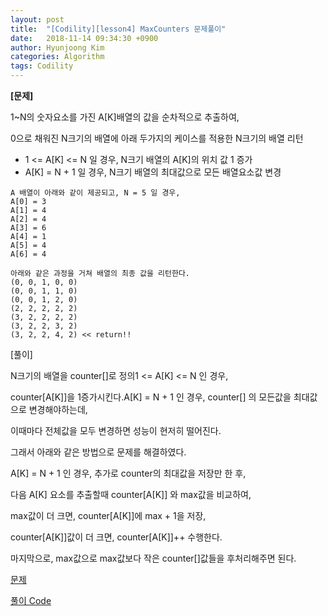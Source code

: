 ```yaml
---
layout: post
title:  "[Codility][lesson4] MaxCounters 문제풀이"
date:   2018-11-14 09:34:30 +0900
author: Hyunjoong Kim
categories: Algorithm
tags: Codility
---
```






**[문제]**

1~N의 숫자요소를 가진 A[K]배열의 값을 순차적으로 추출하여,

0으로 채워진 N크기의 배열에 아래 두가지의 케이스를 적용한 N크기의 배열 리턴 

* 1 <= A[K] <= N 일 경우, N크기 배열의 A[K]의 위치 값 1 증가
* A[K] = N + 1 일 경우, N크기 배열의 최대값으로 모든 배열요소값 변경 

```
A 배열이 아래와 같이 제공되고, N = 5 일 경우,
A[0] = 3
A[1] = 4
A[2] = 4
A[3] = 6
A[4] = 1
A[5] = 4
A[6] = 4

아래와 같은 과정을 거쳐 배열의 최종 값을 리턴한다.
(0, 0, 1, 0, 0)
(0, 0, 1, 1, 0)
(0, 0, 1, 2, 0)
(2, 2, 2, 2, 2)
(3, 2, 2, 2, 2)
(3, 2, 2, 3, 2)
(3, 2, 2, 4, 2) << return!!
```



[풀이]

N크기의 배열을 counter[]로 정의1 <= A[K] <= N 인 경우,  

counter[A[K]]을 1증가시킨다.A[K] = N + 1 인 경우, counter[] 의 모든값을 최대값으로 변경해야하는데,

이때마다 전체값을 모두 변경하면 성능이 현저히 떨어진다. 



그래서 아래와 같은 방법으로 문제를 해결하였다. 



A[K] = N + 1 인 경우, 추가로 counter의 최대값을 저장만 한 후,

다음 A[K] 요소를 추출할때 counter[A[K]] 와 max값을 비교하여,

max값이 더 크면, counter[A[K]]에 max + 1을 저장,

counter[A[K]]값이 더 크면, counter[A[K]]++ 수행한다. 

마지막으로, max값으로 max값보다 작은 counter[]값들을 후처리해주면 된다.





[문제](https://app.codility.com/programmers/lessons/4-counting_elements/frog_river_one/)

[풀이 Code](https://github.com/bestjoong/codility/blob/master/src/main/java/codility/lesson/lesson4/FrogRiverOne.java)

